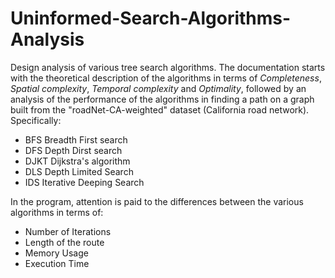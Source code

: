 # Uninformed-Search-Algorithms-Analysis
Design analysis of various tree search algorithms. The documentation starts with the theoretical description of the algorithms in terms of *Completeness*, *Spatial complexity*, *Temporal complexity* and *Optimality*, followed by an analysis of the performance of the algorithms in finding a path on a graph built from the "roadNet-CA-weighted" dataset (California road network). 
Specifically:  
- BFS Breadth First search
- DFS Depth Dirst search
- DJKT Dijkstra's algorithm
- DLS Depth Limited Search
- IDS Iterative Deeping Search

In the program, attention is paid to the differences between the various algorithms in terms of:  
- Number of Iterations
- Length of the route
- Memory Usage
- Execution Time 
